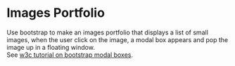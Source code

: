 # Images Portfolio

Use bootstrap to make an images portfolio that displays a list of small images, when the user click on the image, a modal box appears and pop the image up in a floating window.  
See [w3c tutorial on bootstrap modal boxes](https://www.w3schools.com/howto/howto_css_modal_images.asp).
